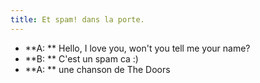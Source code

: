 ```yaml
---
title: Et spam! dans la porte.
---
```


  * **A: ** Hello, I love you, won't you tell me your name?
  * **B: ** C'est un spam ca :)
  * **A: ** une chanson de The Doors

